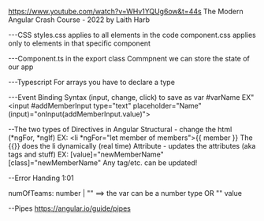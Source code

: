 https://www.youtube.com/watch?v=WHv1YQUg6ow&t=44s
The Modern Angular Crash Course - 2022 by Laith Harb

---CSS
    styles.css applies to all elements in the code
    component.css applies only to elements in that specific component

---Component.ts
    in the export class Commpnent we can store the state of our app

---Typescript
    For arrays you have to declare a type

---Event Binding Syntax 
    (input, change, click)
    to save as var #varName
    EX" <input #addMemberInput type="text" placeholder="Name" (input)="onInput(addMemberInput.value)">

--The two types of Directives in Angular
    Structural - change the html (*ngFor, *ngIf)
        EX: <li *ngFor="let member of members">{{ member }}</li>   <!-- Will iterate member []-->
        The {{}} does the li dynamically (real time)
    Attribute - updates the attributes (aka tags and stuff)
        EX: [value]="newMemberName" [class]="newMemberName"
        Any tag/etc. can be updated!

--Error Handing 1:01


numOfTeams: number | "" ==> the var can be a number type OR "" value

--Pipes
https://angular.io/guide/pipes

